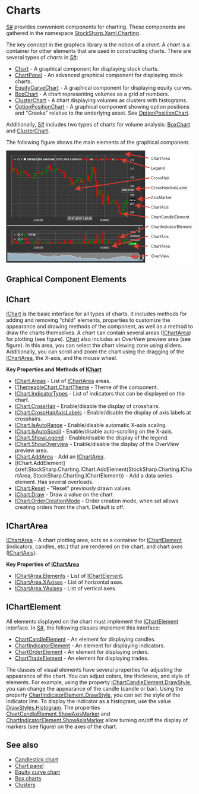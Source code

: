 # Charts

[S#](../../api.md) provides convenient components for charting. These components are gathered in the namespace [StockSharp.Xaml.Charting](xref:StockSharp.Xaml.Charting).

The key concept in the graphics library is the notion of a *chart*. A *chart* is a container for other elements that are used in constructing charts. There are several types of *charts* in [S#](../../api.md):

- [Chart](xref:StockSharp.Xaml.Charting.Chart) - A graphical component for displaying stock charts.
- [ChartPanel](xref:StockSharp.Xaml.Charting.ChartPanel) - An advanced graphical component for displaying stock charts.
- [EquityCurveChart](xref:StockSharp.Xaml.Charting.EquityCurveChart) - A graphical component for displaying equity curves.
- [BoxChart](charts/box_chart.md) - A chart representing volumes as a grid of numbers.
- [ClusterChart](charts/cluster_chart.md) - A chart displaying volumes as clusters with histograms.
- [OptionPositionChart](xref:StockSharp.Xaml.Charting.OptionPositionChart) - A graphical component showing option positions and "Greeks" relative to the underlying asset. See [OptionPositionChart](options/position_chart.md).

Additionally, [S#](../../api.md) includes two types of charts for volume analysis: [BoxChart](charts/box_chart.md) and [ClusterChart](charts/cluster_chart.md).

The following figure shows the main elements of the graphical component.

![Gui ChartElements](../../../images/gui_chartelements.png)

## Graphical Component Elements

## IChart

[IChart](xref:StockSharp.Charting.IChart) is the basic interface for all types of charts. It includes methods for adding and removing "child" elements, properties to customize the appearance and drawing methods of the component, as well as a method to draw the charts themselves. A *chart* can contain several areas ([IChartArea](xref:StockSharp.Charting.IChartArea)) for plotting (see figure). [Chart](xref:StockSharp.Xaml.Charting.Chart) also includes an *OverView* preview area (see figure). In this area, you can select the chart viewing zone using sliders. Additionally, you can scroll and zoom the chart using the dragging of the [IChartArea](xref:StockSharp.Charting.IChartArea), the X-axis, and the mouse wheel.

**Key Properties and Methods of [IChart](xref:StockSharp.Charting.IChart)**

- [IChart.Areas](xref:StockSharp.Charting.IChart.Areas) - List of [IChartArea](xref:StockSharp.Charting.IChartArea) areas.
- [IThemeableChart.ChartTheme](xref:StockSharp.Charting.IThemeableChart.ChartTheme) - Theme of the component.
- [IChart.IndicatorTypes](xref:StockSharp.Charting.IChart.IndicatorTypes) - List of indicators that can be displayed on the chart.
- [IChart.CrossHair](xref:StockSharp.Charting.IChart.CrossHair) - Enable/disable the display of crosshairs.
- [IChart.CrossHairAxisLabels](xref:StockSharp.Charting.IChart.CrossHairAxisLabels) - Enable/disable the display of axis labels at crosshairs.
- [IChart.IsAutoRange](xref:StockSharp.Charting.IChart.IsAutoRange) - Enable/disable automatic X-axis scaling.
- [IChart.IsAutoScroll](xref:StockSharp.Charting.IChart.IsAutoScroll) - Enable/disable auto-scrolling on the X-axis.
- [IChart.ShowLegend](xref:StockSharp.Charting.IChart.ShowLegend) - Enable/disable the display of the legend.
- [IChart.ShowOverview](xref:StockSharp.Charting.IChart.ShowOverview) - Enable/disable the display of the *OverView* preview area.
- [IChart.AddArea](xref:StockSharp.Charting.IChart.AddArea(StockSharp.Charting.IChartArea)) - Add an [IChartArea](xref:StockSharp.Charting.IChartArea).
- [IChart.AddElement](xref:StockSharp.Charting.IChart.AddElement(StockSharp.Charting.IChartArea, StockSharp.Charting.IChartElement)) - Add a data series element. Has several overloads.
- [IChart.Reset](xref:StockSharp.Charting.IChart.Reset(System.Collections.Generic.IEnumerable{StockSharp.Charting.IChartElement})) - "Reset" previously drawn values.
- [IChart.Draw](xref:StockSharp.Charting.IThemeableChart.Draw(StockSharp.Charting.IChartDrawData)) - Draw a value on the chart.
- [IChart.OrderCreationMode](xref:StockSharp.Charting.IChart.OrderCreationMode) - Order creation mode, when set allows creating orders from the chart. Default is off.

## IChartArea

[IChartArea](xref:StockSharp.Charting.IChartArea) - A chart plotting area, acts as a container for [IChartElement](xref:StockSharp.Charting.IChartElement) (indicators, candles, etc.) that are rendered on the chart, and chart axes ([IChartAxis](xref:StockSharp.Charting.IChartAxis)).

**Key Properties of [IChartArea](xref:StockSharp.Charting.IChartArea)**

- [IChartArea.Elements](xref:StockSharp.Charting.IChartArea.Elements) - List of [IChartElement](xref:StockSharp.Charting.IChartElement).
- [IChartArea.XAxises](xref:StockSharp.Charting.IChartArea.XAxises) - List of horizontal axes.
- [IChartArea.YAxises](xref:StockSharp.Charting.IChartArea.YAxises) - List of vertical axes.

## IChartElement

All elements displayed on the chart must implement the [IChartElement](xref:StockSharp.Charting.IChartElement) interface. In [S#](../../api.md), the following classes implement this interface:

- [ChartCandleElement](xref:StockSharp.Xaml.Charting.ChartCandleElement) - An element for displaying candles.
- [ChartIndicatorElement](xref:StockSharp.Xaml.Charting.ChartIndicatorElement) - An element for displaying indicators.
- [ChartOrderElement](xref:StockSharp.Xaml.Charting.ChartOrderElement) - An element for displaying orders.
- [ChartTradeElement](xref:StockSharp.Xaml.Charting.ChartTradeElement) - An element for displaying trades.

The classes of visual elements have several properties for adjusting the appearance of the chart. You can adjust colors, line thickness, and style of elements. For example, using the property [IChartCandleElement.DrawStyle](xref:StockSharp.Charting.IChartCandleElement.DrawStyle), you can change the appearance of the candle (candle or bar). Using the property [ChartIndicatorElement.DrawStyle](xref:StockSharp.Xaml.Charting.ChartIndicatorElement.DrawStyle), you can set the style of the indicator line. To display the indicator as a histogram, use the value [DrawStyles.Histogram](xref:Ecng.Drawing.DrawStyles.Histogram). The properties [ChartCandleElement.ShowAxisMarker](xref:StockSharp.Xaml.Charting.ChartCandleElement.ShowAxisMarker) and [ChartIndicatorElement.ShowAxisMarker](xref:StockSharp.Xaml.Charting.ChartIndicatorElement.ShowAxisMarker) allow turning on/off the display of markers (see figure) on the axes of the chart.

## See also

- [Candlestick chart](charts/candle_chart.md)
- [Chart panel](charts/candle_chart_panel.md)
- [Equity curve chart](charts/equity_curve_chart.md)
- [Box charts](charts/box_chart.md)
- [Clusters](charts/cluster_chart.md)